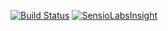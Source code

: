 [![Build Status](https://travis-ci.org/tomaszsobczak/phptoolkit.png?branch=master)](https://travis-ci.org/tomaszsobczak/phptoolkit) [![SensioLabsInsight](https://insight.sensiolabs.com/projects/2edc19d0-3833-495a-b2fd-936d1e64127e/mini.png)](https://insight.sensiolabs.com/projects/2edc19d0-3833-495a-b2fd-936d1e64127e)
